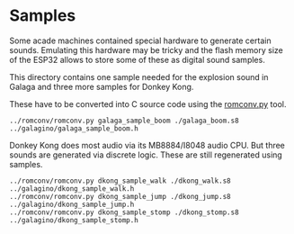 # Samples

Some acade machines contained special hardware to generate certain
sounds. Emulating this hardware may be tricky and the flash memory
size of the ESP32 allows to store some of these as digital sound
samples.

This directory contains one sample needed for the explosion sound
in Galaga and three more samples for Donkey Kong.

These have to be converted into C source code using the
[romconv.py](../romconv/romconv.py) tool.

```
../romconv/romconv.py galaga_sample_boom ./galaga_boom.s8 ../galagino/galaga_sample_boom.h
```

Donkey Kong does most audio via its MB8884/I8048 audio CPU. But three sounds
are generated via discrete logic. These are still regenerated using samples.


```
../romconv/romconv.py dkong_sample_walk ./dkong_walk.s8 ../galagino/dkong_sample_walk.h
../romconv/romconv.py dkong_sample_jump ./dkong_jump.s8 ../galagino/dkong_sample_jump.h
../romconv/romconv.py dkong_sample_stomp ./dkong_stomp.s8 ../galagino/dkong_sample_stomp.h
```
